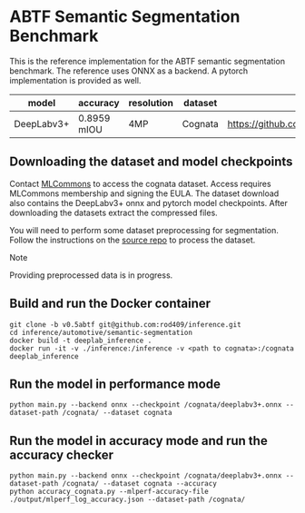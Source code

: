 # ABTF Semantic Segmentation Benchmark

This is the reference implementation for the ABTF semantic segmentation benchmark. The reference uses ONNX as a backend. A pytorch implementation is provided as well.

| model | accuracy | resolution | dataset | model source | precision |
| ---- | ---- | ---- | ---- | ---- | ---- |
| DeepLabv3+ | 0.8959 mIOU | 4MP | Cognata | https://github.com/rod409/pp/tree/main/deeplabv3plus | fp32 |

## Downloading the dataset and model checkpoints
Contact [MLCommons](https://mlcommons.org/datasets/cognata) to access the cognata dataset. Access requires MLCommons membership and signing the EULA. The dataset download also contains the DeepLabv3+ onnx and pytorch model checkpoints.
After downloading the datasets extract the compressed files.

You will need to perform some dataset preprocessing for segmentation. Follow the instructions on the [source repo](https://github.com/rod409/pp/tree/main/deeplabv3plus) to process the dataset.

> [!Note]
> Providing preprocessed data is in progress.

## Build and run the Docker container
```
git clone -b v0.5abtf git@github.com:rod409/inference.git
cd inference/automotive/semantic-segmentation
docker build -t deeplab_inference .
docker run -it -v ./inference:/inference -v <path to cognata>:/cognata deeplab_inference
```
## Run the model in performance mode
```
python main.py --backend onnx --checkpoint /cognata/deeplabv3+.onnx --dataset-path /cognata/ --dataset cognata
```
## Run the model in accuracy mode and run the accuracy checker
```
python main.py --backend onnx --checkpoint /cognata/deeplabv3+.onnx --dataset-path /cognata/ --dataset cognata --accuracy
python accuracy_cognata.py --mlperf-accuracy-file ./output/mlperf_log_accuracy.json --dataset-path /cognata/
